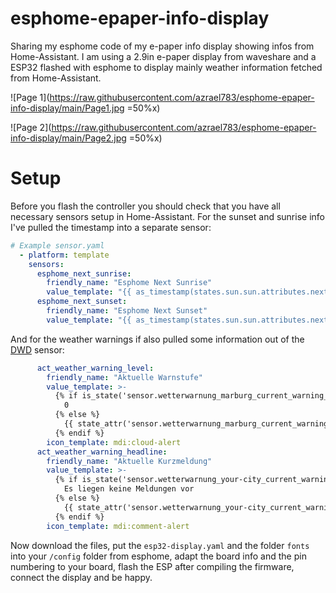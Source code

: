 # esphome-epaper-info-display

Sharing my esphome code of my e-paper info display showing infos from Home-Assistant. I am using a 2.9in e-paper display from waveshare 
and a ESP32 flashed with esphome to display mainly weather information fetched from Home-Assistant.

![Page 1](https://raw.githubusercontent.com/azrael783/esphome-epaper-info-display/main/Page1.jpg =50%x)

![Page 2](https://raw.githubusercontent.com/azrael783/esphome-epaper-info-display/main/Page2.jpg =50%x)

# Setup
Before you flash the controller you should check that you have all necessary sensors setup in Home-Assistant. For the sunset and sunrise info I've pulled the timestamp into a separate sensor:

```yml
# Example sensor.yaml
  - platform: template
    sensors:
      esphome_next_sunrise:
        friendly_name: "Esphome Next Sunrise"
        value_template: "{{ as_timestamp(states.sun.sun.attributes.next_dawn) | timestamp_custom ('%H:%M') }}"
      esphome_next_sunset:
        friendly_name: "Esphome Next Sunset"
        value_template: "{{ as_timestamp(states.sun.sun.attributes.next_setting) | timestamp_custom ('%H:%M') }}"
```
And for the weather warnings if also pulled some information out of the [DWD](https://www.home-assistant.io/integrations/dwd_weather_warnings/) sensor: 

```yml
      act_weather_warning_level:
        friendly_name: "Aktuelle Warnstufe"
        value_template: >-
          {% if is_state('sensor.wetterwarnung_marburg_current_warning_level', '0') %}
            0
          {% else %}
            {{ state_attr('sensor.wetterwarnung_marburg_current_warning_level', 'warning_1_level') }}
          {% endif %}
        icon_template: mdi:cloud-alert
      act_weather_warning_headline:
        friendly_name: "Aktuelle Kurzmeldung"
        value_template: >-
          {% if is_state('sensor.wetterwarnung_your-city_current_warning_level', '0') %}
            Es liegen keine Meldungen vor
          {% else %}
            {{ state_attr('sensor.wetterwarnung_your-city_current_warning_level', 'warning_1_headline') }}
          {% endif %}
        icon_template: mdi:comment-alert
```

Now download the files, put the `esp32-display.yaml` and the folder `fonts` into your `/config` folder from esphome, adapt the board info and the pin numbering to your board, flash the ESP after compiling the firmware, connect the display and be happy.
